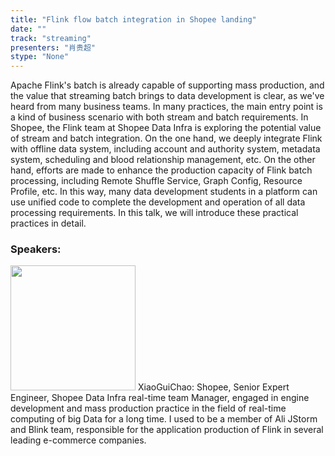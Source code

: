 ```yaml
---
title: "Flink flow batch integration in Shopee landing"
date: "" 
track: "streaming"
presenters: "肖贵超"
stype: "None"
---
```

Apache Flink's batch is already capable of supporting mass production, and the value that streaming batch brings to data development is clear, as we've heard from many business teams. In many practices, the main entry point is a kind of business scenario with both stream and batch requirements. In Shopee, the Flink team at Shopee Data Infra is exploring the potential value of stream and batch integration. On the one hand, we deeply integrate Flink with offline data system, including account and authority system, metadata system, scheduling and blood relationship management, etc. On the other hand, efforts are made to enhance the production capacity of Flink batch processing, including Remote Shuffle Service, Graph Config, Resource Profile, etc. In this way, many data development students in a platform can use unified code to complete the development and operation of all data processing requirements. In this talk, we will introduce these practical practices in detail.
 ### Speakers: 
 <img src="images/speaker/1046.png" width="200" />
 XiaoGuiChao: Shopee, Senior Expert Engineer, Shopee Data Infra real-time team Manager, engaged in engine development and mass production practice in the field of real-time computing of big Data for a long time. I used to be a member of Ali JStorm and Blink team, responsible for the application production of Flink in several leading e-commerce companies.
 